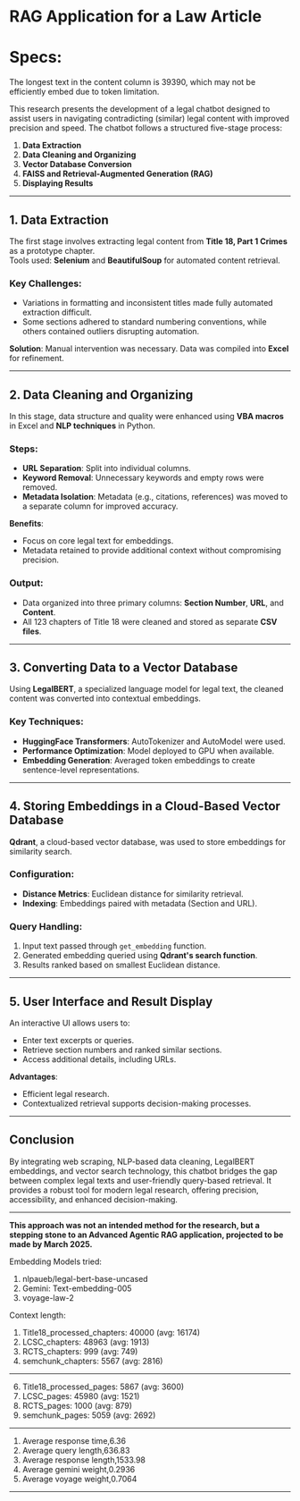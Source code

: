 # RAG Application for a Law Article 

# Specs:

The longest text in the content column is 39390, which may not be efficiently embed due to token limitation.

This research presents the development of a legal chatbot designed to assist users in navigating contradicting (similar) legal content with improved precision and speed. The chatbot follows a structured five-stage process:

1. **Data Extraction**
2. **Data Cleaning and Organizing**
3. **Vector Database Conversion**
4. **FAISS and Retrieval-Augmented Generation (RAG)**
5. **Displaying Results**

---

## 1. Data Extraction

The first stage involves extracting legal content from **Title 18, Part 1 Crimes** as a prototype chapter.  
Tools used: **Selenium** and **BeautifulSoup** for automated content retrieval.  

### Key Challenges:
- Variations in formatting and inconsistent titles made fully automated extraction difficult.
- Some sections adhered to standard numbering conventions, while others contained outliers disrupting automation.

**Solution**: Manual intervention was necessary. Data was compiled into **Excel** for refinement.

---

## 2. Data Cleaning and Organizing

In this stage, data structure and quality were enhanced using **VBA macros** in Excel and **NLP techniques** in Python.

### Steps:
- **URL Separation**: Split into individual columns.
- **Keyword Removal**: Unnecessary keywords and empty rows were removed.
- **Metadata Isolation**: Metadata (e.g., citations, references) was moved to a separate column for improved accuracy.

**Benefits**:
- Focus on core legal text for embeddings.
- Metadata retained to provide additional context without compromising precision.

### Output:
- Data organized into three primary columns: **Section Number**, **URL**, and **Content**.
- All 123 chapters of Title 18 were cleaned and stored as separate **CSV files**.

---

## 3. Converting Data to a Vector Database

Using **LegalBERT**, a specialized language model for legal text, the cleaned content was converted into contextual embeddings.

### Key Techniques:
- **HuggingFace Transformers**: AutoTokenizer and AutoModel were used.
- **Performance Optimization**: Model deployed to GPU when available.
- **Embedding Generation**: Averaged token embeddings to create sentence-level representations.

---

## 4. Storing Embeddings in a Cloud-Based Vector Database

**Qdrant**, a cloud-based vector database, was used to store embeddings for similarity search.

### Configuration:
- **Distance Metrics**: Euclidean distance for similarity retrieval.
- **Indexing**: Embeddings paired with metadata (Section and URL).

### Query Handling:
1. Input text passed through `get_embedding` function.
2. Generated embedding queried using **Qdrant's search function**.
3. Results ranked based on smallest Euclidean distance.

---

## 5. User Interface and Result Display

An interactive UI allows users to:
- Enter text excerpts or queries.
- Retrieve section numbers and ranked similar sections.
- Access additional details, including URLs.

**Advantages**:
- Efficient legal research.
- Contextualized retrieval supports decision-making processes.

---

## Conclusion

By integrating web scraping, NLP-based data cleaning, LegalBERT embeddings, and vector search technology, this chatbot bridges the gap between complex legal texts and user-friendly query-based retrieval. It provides a robust tool for modern legal research, offering precision, accessibility, and enhanced decision-making.

---

**This approach was not an intended method for the research, but a stepping stone to an Advanced Agentic RAG application, projected to be made by March 2025.**




Embedding Models tried:

1. nlpaueb/legal-bert-base-uncased
2. Gemini: Text-embedding-005
3. voyage-law-2

Context length:

1. Title18_processed_chapters: 40000 (avg: 16174)
2. LCSC_chapters: 48963 (avg: 1913)
3. RCTS_chapters: 999 (avg: 749)
4. semchunk_chapters: 5567 (avg: 2816)

---

6. Title18_processed_pages: 5867 (avg: 3600)
7. LCSC_pages: 45980 (avg: 1521)
8. RCTS_pages: 1000 (avg: 879)
9. semchunk_pages: 5059 (avg: 2692)

---

1. Average response time,6.36
2. Average query length,636.83
3. Average response length,1533.98
4. Average gemini weight,0.2936
5. Average voyage weight,0.7064

---


   
